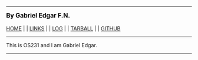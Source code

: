 ---
<span style="color:black; font-weight:bold; font-size:larger;">By Gabriel Edgar F.N.</span>
<br><br>
[HOME](.) | | [LINKS](LINKS/) | | [LOG](TXT/mylog.txt) | | [TARBALL](.) | | [GITHUB](https://github.com/nois44/os231/)
<br>
<hr>
This is OS231 and I am Gabriel Edgar.
<hr>
